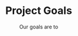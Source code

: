 ---
widget: featurette
headless: true
weight: 20
title: Project Goals
subtitle: Our goals are to

feature:
  - icon: undo
    icon_pack: fas
    name: 
    description: goal 1
  - icon: question
    icon_pack: fas
    name: 
    description: goal 2
  - icon: clipboard-list
    icon_pack: fas
    name: 
    description: goal 3
  - icon: file-download
    icon_pack: fas
    name: 
    description: goal 4
  - icon: check-double
    icon_pack: fas
    name: 
    description: goal 5
  - icon: landmark
    icon_pack: fas
    name: 
    description: goal 6
  - icon: balance-scale
    icon_pack: fas
    name: 
    description: goal 7
  - icon: folder-open
    icon_pack: far
    name: 
    description: goal 8
  - icon: tools
    icon_pack: fas
    name: 
    description: goal 9
    
---